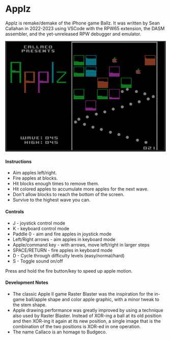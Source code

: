 # Applz

Applz is remake/demake of the iPhone game Ballz.  It was written by Sean Callahan in 2022-2023 using VSCode with the RPW65 extension, the DASM assembler, and the yet-unreleased RPW debugger and emulator.

<img src="applz.png"/>

#### Instructions

* Aim apples left/right.
* Fire apples at blocks.
* Hit blocks enough times to remove them.
* Hit colored apples to accumulate more apples for the next wave.
* Don't allow blocks to reach the bottom of the screen.
* Survive to the highest wave you can.

#### Controls

* J - joystick control mode
* K - keyboard control mode
* Paddle 0 - aim and fire apples in joystick mode
* Left/Right arrows - aim apples in keyboard mode
* Apple/command key - with arrows, move left/right in larger steps
* SPACE/RETURN - fire apples in keyboard mode
* D - Cycle through difficulty levels (easy/normal/hard)
* S - Toggle sound on/off

Press and hold the fire button/key to speed up apple motion.

#### Development Notes

* The classic Apple II game Raster Blaster was the inspiration for the in-game ball/apple shape and color apple graphic, with a minor tweak to the stem shape.
* Apple drawing performance was greatly improved by using a technique also used by Raster Blaster.  Instead of XOR-ing a ball at its old position and then XOR-ing it again at its new position, a single image that is the combination of the two positions is XOR-ed in one operation.
* The name Callaco is an homage to Budgeco.
